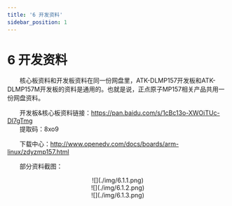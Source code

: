 ```yaml
---
title: '6 开发资料'
sidebar_position: 1
---
```


# 6 开发资料

&emsp;&emsp;核心板资料和开发板资料在同一份网盘里，ATK-DLMP157开发板和ATK-DLMP157M开发板的资料是通用的。也就是说，正点原子MP157相关产品共用一份网盘资料。

&emsp;&emsp;开发板&核心板资料链接：https://pan.baidu.com/s/1cBc13o-XWOiTUc-Dl7gTmg <br />
&emsp;&emsp;提取码：8xo9

&emsp;&emsp;下载中心：http://www.openedv.com/docs/boards/arm-linux/zdyzmp157.html

&emsp;&emsp;部分资料截图：



<center>
![](./img/6.1.1.png)
</center>

<center>
![](./img/6.1.2.png)
</center>

<center>
![](./img/6.1.3.png)
</center>










